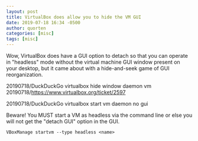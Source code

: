 ```yaml
---
layout: post
title: VirtualBox does allow you to hide the VM GUI
date: 2019-07-18 16:34 -0500
author: quorten
categories: [misc]
tags: [misc]
---
```


Wow, VirtualBox does have a GUI option to detach so that you can
operate in "headless" mode without the virtual machine GUI window
present on your desktop, but it came about with a hide-and-seek game
of GUI reorganization.

20190718/DuckDuckGo virtualbox hide window daemon vm  
20190718/https://www.virtualbox.org/ticket/2597

20190718/DuckDuckGo virtualbox start vm daemon no gui

Beware!  You MUST start a VM as headless via the command line or else
you will not get the "detach GUI" option in the GUI.

```
VBoxManage startvm --type headless <name>
```
